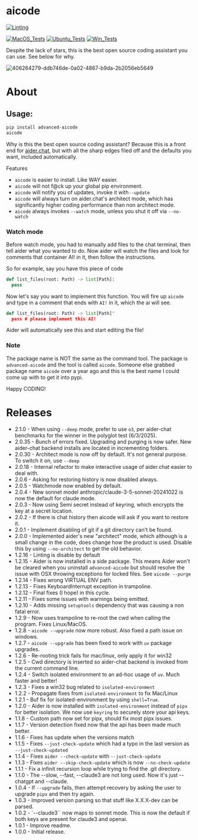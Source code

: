 # aicode

[![Linting](../../actions/workflows/lint.yml/badge.svg)](../../actions/workflows/lint.yml)

[![MacOS_Tests](../../actions/workflows/push_macos.yml/badge.svg)](../../actions/workflows/push_macos.yml)
[![Ubuntu_Tests](../../actions/workflows/push_ubuntu.yml/badge.svg)](../../actions/workflows/push_ubuntu.yml)
[![Win_Tests](../../actions/workflows/push_win.yml/badge.svg)](../../actions/workflows/push_win.yml)

Despite the lack of stars, this is the best open source coding assistant you can use. See below for why.

![406264279-ddb746de-0a02-4867-b9da-2b2056eb5649](https://github.com/user-attachments/assets/18b1c918-c0b8-43ba-9f24-24af9f31ca3a)


# About


## Usage:

```bash
pip install advanced-aicode
aicode
```

Why is this the best open source coding assistant? Because this is a front end for [aider.chat](https://aider.chat), but with all the sharp edges filed off and the defaults you want, included automatically.

Features
  * `aicode` is easier to install. Like WAY easier.
  * `aicode` will not f@ck up your global pip environment.
  * `aicode` will notify you of updates, invoke it with`--update`
  * `aicode` will always turn on aider.chat's architect mode, which has significantly higher coding performance than non architect mode.
  * `aicode` always invokes `--watch` mode, unless you shut it off via `--no-watch`

### Watch mode

Before watch mode, you had to manually add files to the chat terminal, then tell aider what you wanted to do. Now aider will watch the files and look for comments that container AI! in it, then follow the instructions.

So for example, say you have this piece of code

```python
def list_files(root: Path) -> list[Path]:
  pass
```
Now let's say you want to implement this function. You will fire up `aicode` and type in a comment that ends with `AI!` in it, which the ai will see.

```python
def list_files(root: Path) -> list[Path]"
  pass # please implement this AI!
```

Aider will automatically see this and start editing the file!

### Note

The package name is NOT the same as the command tool. The package is `advanced-aicode` and the tool is called `aicode`. Someone
else grabbed package name `aicode` over a year ago and this is the best name I could come up with to get it into pypi.

Happy CODING!


# Releases
  * 2.1.0 - When using `--deep` mode, prefer to use `o3`, per aider-chat benchmarks for the winner in the polyglot test (6/3/2025).
  * 2.0.35 - Bunch of errors fixed. Upgrading and purging is now safer. New aider-chat backend installs are located in incrementing folders.
  * 2.0.30 - Architect mode is now off by default. It's not general purpose. To switch it on, use `--deep`
  * 2.0.18 - Internal refactor to make interactive usage of aider.chat easier to deal with.
  * 2.0.6 - Asking for restoring history is now disabled always.
  * 2.0.5 - Watchmode now enabled by default.
  * 2.0.4 - New sonnet model anthropic/claude-3-5-sonnet-20241022 is now the default for claude mode.
  * 2.0.3 - Now using Semi secret instead of keyring, which encrypts the key at a secret location.
  * 2.0.2 - If there is chat history then aicode will ask if you want to restore it.
  * 2.0.1 - Implement disabling of git if a git directory can't be found.
  * 2.0.0 - Implemented aider's new "architect" mode, which although is a small change in the code, does change how the product is used.
            Disable this by using `--no-architect` to get the old behavior.
  * 1.2.16 - Linting is disable by default
  * 1.2.15 - Aider is now installed in a side package. This means Aider won't be cleared when you uninstall `advanced-aicode` but should resolve the issue with OSX throwing exceptions for locked files. See `aicode --purge`
  * 1.2.14 - Fixes wrong VIRTUAL ENV path.
  * 1.2.13 - Fixes KeyboardInterrupt exception in trampoline.
  * 1.2.12 - Final fixes (I hope) in this cycle.
  * 1.2.11 - Fixes some issues with warnings being emitted.
  * 1.2.10 - Adds missing `setuptools` dependency that was causing a non fatal error.
  * 1.2.9 - Now uses trampoline to re-root the cwd when calling the program. Fixes Linux/MacOS.
  * 1.2.8 - `aicode --upgrade` now more robust. Also fixed a path issue on windows.
  * 1.2.7 - `aicode --upgrade` has been fixed to work with `uv` package upgrades.
  * 1.2.6 - Re-rooting trick fails for mac/linux, only apply it for win32
  * 1.2.5 - Cwd directory is inserted so aider-chat backend is invoked from the current command line.
  * 1.2.4 - Switch isolated environment to an ad-hoc usage of `uv`. Much faster and better!
  * 1.2.3 - Fixes a win32 bug related to `isolated-environment`
  * 1.2.2 - Propagate fixes from `isolated-environment` to fix Mac/Linux
  * 1.2.1 - Buf fix for isolated-environment by using `shell=True`.
  * 1.2.0 - Aider is now installed with `isolated-environment` instead of `pipx` for better isolation. We now use `keyring` to securely store your api keys.
  * 1.1.8 - Custom path now set for pipx, should fix most pipx issues.
  * 1.1.7 - Version detection fixed now that the api has been made much better.
  * 1.1.6 - Fixes has update when the versions match
  * 1.1.5 - Fixes `--just-check-update` which had a typo in the last version as `--just-check-updated`
  * 1.1.4 - Fixes `aider --check-update` with `--just-check-update`
  * 1.1.3 - Fixes `aider --skip-check-update` which is now `--no-check-update`
  * 1.1.1 - Fix a infinit recursion loop while trying to find the .git directory.
  * 1.1.0 - The --slow, --fast, --claude3 are not long used. Now it's just --chatgpt and --claude.
  * 1.0.4 - If `--upgrade` fails, then attempt recovery by asking the user to upgrade `pipx` and then try again.
  * 1.0.3 - Improved version parsing so that stuff like X.X.X-dev can be parsed.
  * 1.0.2 - `--claude3`` now maps to sonnet mode. This is now the default if both keys are present for claude3 and openai.
  * 1.0.1 - Improve readme.
  * 1.0.0 - Initial release.
